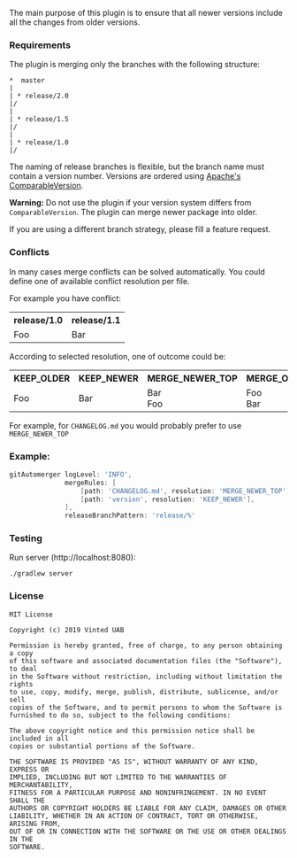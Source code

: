 The main purpose of this plugin is to ensure that all newer versions include all the changes from older versions.

### Requirements

The plugin is merging only the branches with the following structure:
```
*  master
|
| * release/2.0
|/
|
| * release/1.5
|/
|
| * release/1.0
|/
```

The naming of release branches is flexible, but the branch name must contain a version number.
Versions are ordered using [Apache's ComparableVersion](https://github.com/apache/maven/blob/master/maven-artifact/src/main/java/org/apache/maven/artifact/versioning/ComparableVersion.java).

**Warning:** Do not use the plugin if your version system differs from `ComparableVersion`.
The plugin can merge newer package into older.

If you are using a different branch strategy, please fill a feature request.

### Conflicts

In many cases merge conflicts can be solved automatically.
You could define one of available conflict resolution per file.

<p>For example you have conflict:</p>

<table>
    <tr>
        <th>release/1.0</th>
        <th>release/1.1</th>
    </tr>
    <tr>
        <td>Foo</td>
        <td>Bar</td>
    </tr>
</table>

<p>According to selected resolution, one of outcome could be:</p>

<table>
    <tr>
        <th>KEEP_OLDER</th>
        <th>KEEP_NEWER</th>
        <th>MERGE_NEWER_TOP</th>
        <th>MERGE_OLDER_TOP</th>
    </tr>
    <tr>
        <td>Foo</td>
        <td>Bar</td>
        <td>Bar<br/>Foo</td>
        <td>Foo<br/>Bar</td>
    </tr>
</table>

For example, for `CHANGELOG.md` you would probably prefer to use `MERGE_NEWER_TOP`

### Example:
```groovy
gitAutomerger logLevel: 'INFO',
              mergeRules: [
                  [path: 'CHANGELOG.md', resolution: 'MERGE_NEWER_TOP'],
                  [path: 'version', resolution: 'KEEP_NEWER'],
              ],
              releaseBranchPattern: 'release/%'
```

### Testing

Run server (http://localhost:8080):
```
./gradlew server
```

### License

```
MIT License

Copyright (c) 2019 Vinted UAB

Permission is hereby granted, free of charge, to any person obtaining a copy
of this software and associated documentation files (the "Software"), to deal
in the Software without restriction, including without limitation the rights
to use, copy, modify, merge, publish, distribute, sublicense, and/or sell
copies of the Software, and to permit persons to whom the Software is
furnished to do so, subject to the following conditions:

The above copyright notice and this permission notice shall be included in all
copies or substantial portions of the Software.

THE SOFTWARE IS PROVIDED "AS IS", WITHOUT WARRANTY OF ANY KIND, EXPRESS OR
IMPLIED, INCLUDING BUT NOT LIMITED TO THE WARRANTIES OF MERCHANTABILITY,
FITNESS FOR A PARTICULAR PURPOSE AND NONINFRINGEMENT. IN NO EVENT SHALL THE
AUTHORS OR COPYRIGHT HOLDERS BE LIABLE FOR ANY CLAIM, DAMAGES OR OTHER
LIABILITY, WHETHER IN AN ACTION OF CONTRACT, TORT OR OTHERWISE, ARISING FROM,
OUT OF OR IN CONNECTION WITH THE SOFTWARE OR THE USE OR OTHER DEALINGS IN THE
SOFTWARE.
```
